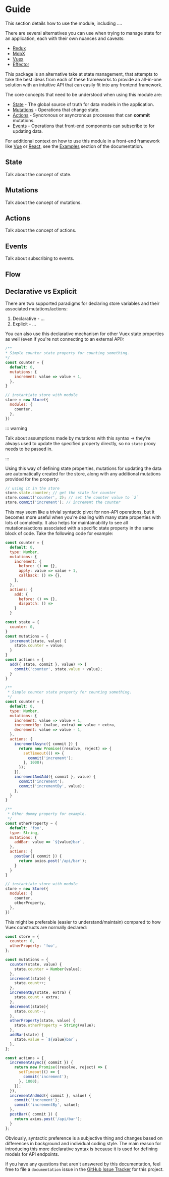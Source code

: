 # Guide

This section details how to use the module, including ....

There are several alternatives you can use when trying to manage state for an application, each with their own nuances and caveats:

* [Redux](https://github.com/reduxjs/redux)
* [MobX](https://github.com/mobxjs/mobx)
* [Vuex](https://github.com/vuejs/vuex)
* [Effector](https://github.com/zerobias/effector)

This package is an alternative take at state management, that attempts to take the best ideas from each of these frameworks to provide an all-in-one solution with an intuitive API that can easily fit into any frontend framework.

The core concepts that need to be understood when using this module are:

* [State](#state) - The global source of truth for data models in the application.
* [Mutations](#mutations) - Operations that change state.
* [Actions](#actions) - Syncronous or asyncronous processes that can **commit** mutations.
* [Events](#events) - Operations that front-end components can subscribe to for updating data.

For additional context on how to use this module in a front-end framework like [Vue](https://vuejs.org/) or [React](https://reactjs.org/), see the [Examples](/examples/) section of the documentation.


## State

Talk about the concept of state.


## Mutations

Talk about the concept of mutations.


## Actions

Talk about the concept of actions.


## Events

Talk about subscribing to events.


## Flow

<mermaid>

</mermaid>


## Declarative vs Explicit

There are two supported paradigms for declaring store variables and their associated mutations/actions:

1. Declarative - ...
2. Explicit - ...



You can also use this declarative mechanism for other Vuex state properties as well (even if you're not connecting to an external API):

```javascript
/**
* Simple counter state property for counting something.
*/
const counter = {
  default: 0,
  mutations: {
    increment: value => value + 1,
  },
}

// instantiate store with module
store = new Store({
  modules: {
    counter,
  },
})
```

::: warning

Talk about assumptions made by mutations with this syntax -> they're always used to update the specified property directly, so no ``state`` proxy needs to be passed in.

:::

Using this way of defining state properties, mutations for updating the data are automatically created for the store, along with any additional mutations provided for the property:

```javascript
// using it in the store
store.state.counter; // get the state for counter
store.commit('counter', 2); // set the counter value to `2`
store.commit('increment'); // increment the counter
```

This may seem like a trivial syntactic pivot for non-API operations, but it becomes more useful when you're dealing with many state properties with lots of complexity. It also helps for maintainability to see all mutations/actions associated with a specific state property in the same block of code. Take the following code for example:

```javascript
const counter = {
  default: 0,
  type: Number,
  mutations: {
    increment: {
      before: () => {},
      apply: value => value + 1,
      callback: () => {},
    },
  },
  actions: {
    add: {
      before: () => {},
      dispatch: () =>
    }
  }
```

```javascript
const state = {
  counter: 0,
}
const mutations = {
  increment(state, value) {
    state.counter = value;
  }
}
const actions = {
  add({ state, commit }, value) => {
    commit('counter', state.value + value);
  }
}
```



```javascript
/**
 * Simple counter state property for counting something.
 */
const counter = {
  default: 0,
  type: Number,
  mutations: {
    increment: value => value + 1,
    incrementBy: (value, extra) => value + extra,
    decrement: value => value - 1,
  },
  actions: {
    incrementAsync({ commit }) {
      return new Promise((resolve, reject) => {
        setTimeout(() => {
          commit('increment');
        }, 1000);
      });
    }),
    incrementAndAdd({ commit }, value) {
      commit('increment');
      commit('incrementBy', value);
    },
  }
}

/**
 * Other dummy property for example.
 */
const otherProperty = {
  default: 'foo',
  type: String,
  mutations: {
    addBar: value => `${value}bar`,
  },
  actions: {
    postBar({ commit }) {
      return axios.post('/api/bar');
    }
  }
}

// instantiate store with module
store = new Store({
  modules: {
    counter,
    otherProperty,
  },
})
```

This might be preferable (easier to understand/maintain) compared to how Vuex constructs are normally declared:

```javascript
const store = {
  counter: 0,
  otherProperty: 'foo',
};

const mutations = {
  counter(state, value) {
    state.counter = Number(value);
  },
  increment(state) {
    state.count++;
  },
  incrementBy(state, extra) {
    state.count + extra;
  },
  decrement(state){
    state.count--;
  },
  otherProperty(state, value) {
    state.otherProperty = String(value);
  },
  addBar(state) {
    state.value = `${value}bar`;
  },
};

const actions = {
  incrementAsync({ commit }) {
    return new Promise((resolve, reject) => {
      setTimeout(() => {
        commit('increment');
      }, 1000);
    });
  }),
  incrementAndAdd({ commit }, value) {
    commit('increment');
    commit('incrementBy', value);
  },
  postBar({ commit }) {
    return axios.post('/api/bar');
  }
};
```

Obviously, syntactic preference is a subjective thing and changes based on differences in background and individual coding style. The main reason for introducing this more declarative syntax is because it is used for defining models for API endpoints.



If you have any questions that aren't answered by this documentation, feel free to file a `documentation` issue in the [GitHub Issue Tracker](https://github.com/bprinty/jest-axios) for this project.
